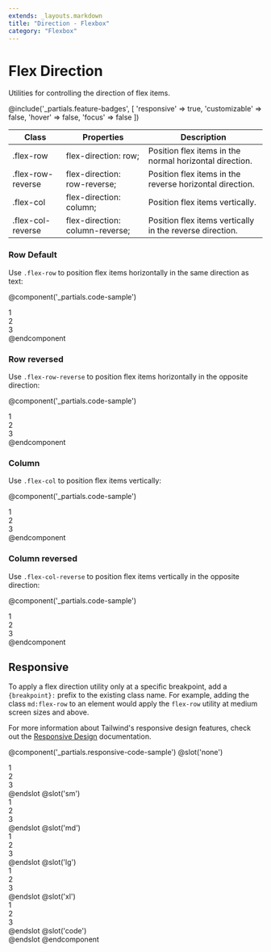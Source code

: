 ```yaml
---
extends: _layouts.markdown
title: "Direction - Flexbox"
category: "Flexbox"
---
```


# Flex Direction

<div class="text-xl text-slate-light mb-4">
    Utilities for controlling the direction of flex items.
</div>

@include('_partials.feature-badges', [
    'responsive' => true,
    'customizable' => false,
    'hover' => false,
    'focus' => false
])

<div class="border-t border-grey-lighter">
    <table class="w-full text-left" style="border-collapse: collapse;">
      <colgroup>
        <col class="w-1/5">
        <col class="w-2/5">
        <col class="w-2/5">
      </colgroup>
        <thead>
          <tr>
              <th class="text-sm font-semibold text-grey-darker p-2 bg-grey-lightest">Class</th>
              <th class="text-sm font-semibold text-grey-darker p-2 bg-grey-lightest">Properties</th>
              <th class="text-sm font-semibold text-grey-darker p-2 bg-grey-lightest">Description</th>
          </tr>
        </thead>
        <tbody class="align-baseline">
            <tr>
                <td class="p-2 border-t border-smoke-light font-mono text-xs text-purple-dark">.flex-row</td>
                <td class="p-2 border-t border-smoke-light font-mono text-xs text-blue-dark">flex-direction: row;</td>
                <td class="p-2 border-t border-smoke-light text-sm text-grey-darker">Position flex items in the normal horizontal direction.</td>
            </tr>
            <tr>
                <td class="p-2 border-t border-smoke-light font-mono text-xs text-purple-dark">.flex-row-reverse</td>
                <td class="p-2 border-t border-smoke-light font-mono text-xs text-blue-dark">flex-direction: row-reverse;</td>
                <td class="p-2 border-t border-smoke-light text-sm text-grey-darker">Position flex items in the reverse horizontal direction.</td>
            </tr>
            <tr>
                <td class="p-2 border-t border-smoke-light font-mono text-xs text-purple-dark">.flex-col</td>
                <td class="p-2 border-t border-smoke-light font-mono text-xs text-blue-dark">flex-direction: column;</td>
                <td class="p-2 border-t border-smoke-light text-sm text-grey-darker">Position flex items vertically.</td>
            </tr>
            <tr>
                <td class="p-2 border-t border-smoke-light font-mono text-xs text-purple-dark">.flex-col-reverse</td>
                <td class="p-2 border-t border-smoke-light font-mono text-xs text-blue-dark">flex-direction: column-reverse;</td>
                <td class="p-2 border-t border-smoke-light text-sm text-grey-darker">Position flex items vertically in the reverse direction.</td>
            </tr>
        </tbody>
    </table>
</div>

### Row <span class="ml-2 font-semibold text-slate-light text-sm uppercase tracking-wide">Default</span>

Use `.flex-row` to position flex items horizontally in the same direction as text:

@component('_partials.code-sample')
<div class="flex flex-row bg-smoke-light">
    <div class="text-slate text-center bg-smoke px-4 py-2 m-2">1</div>
    <div class="text-slate text-center bg-smoke px-4 py-2 m-2">2</div>
    <div class="text-slate text-center bg-smoke px-4 py-2 m-2">3</div>
</div>
@endcomponent

### Row reversed

Use `.flex-row-reverse` to position flex items horizontally in the opposite direction:

@component('_partials.code-sample')
<div class="flex flex-row-reverse bg-smoke-light">
    <div class="text-slate text-center bg-smoke px-4 py-2 m-2">1</div>
    <div class="text-slate text-center bg-smoke px-4 py-2 m-2">2</div>
    <div class="text-slate text-center bg-smoke px-4 py-2 m-2">3</div>
</div>
@endcomponent

### Column

Use `.flex-col` to position flex items vertically:

@component('_partials.code-sample')
<div class="flex flex-col bg-smoke-light">
    <div class="text-slate text-center bg-smoke px-4 py-2 m-2">1</div>
    <div class="text-slate text-center bg-smoke px-4 py-2 m-2">2</div>
    <div class="text-slate text-center bg-smoke px-4 py-2 m-2">3</div>
</div>
@endcomponent

### Column reversed

Use `.flex-col-reverse` to position flex items vertically in the opposite direction:

@component('_partials.code-sample')
<div class="flex flex-col-reverse bg-smoke-light">
    <div class="text-slate text-center bg-smoke px-4 py-2 m-2">1</div>
    <div class="text-slate text-center bg-smoke px-4 py-2 m-2">2</div>
    <div class="text-slate text-center bg-smoke px-4 py-2 m-2">3</div>
</div>
@endcomponent

## Responsive

To apply a flex direction utility only at a specific breakpoint, add a `{breakpoint}:` prefix to the existing class name. For example, adding the class `md:flex-row` to an element would apply the `flex-row` utility at medium screen sizes and above.

For more information about Tailwind's responsive design features, check out the [Responsive Design](/docs/responsive-design) documentation.

@component('_partials.responsive-code-sample')
@slot('none')
<div class="flex flex-row bg-smoke-light">
    <div class="text-slate text-center bg-smoke px-4 py-2 m-2">1</div>
    <div class="text-slate text-center bg-smoke px-4 py-2 m-2">2</div>
    <div class="text-slate text-center bg-smoke px-4 py-2 m-2">3</div>
</div>
@endslot
@slot('sm')
<div class="flex flex-col bg-smoke-light">
    <div class="text-slate text-center bg-smoke px-4 py-2 m-2">1</div>
    <div class="text-slate text-center bg-smoke px-4 py-2 m-2">2</div>
    <div class="text-slate text-center bg-smoke px-4 py-2 m-2">3</div>
</div>
@endslot
@slot('md')
<div class="flex flex-row-reverse bg-smoke-light">
    <div class="text-slate text-center bg-smoke px-4 py-2 m-2">1</div>
    <div class="text-slate text-center bg-smoke px-4 py-2 m-2">2</div>
    <div class="text-slate text-center bg-smoke px-4 py-2 m-2">3</div>
</div>
@endslot
@slot('lg')
<div class="flex flex-col-reverse bg-smoke-light">
    <div class="text-slate text-center bg-smoke px-4 py-2 m-2">1</div>
    <div class="text-slate text-center bg-smoke px-4 py-2 m-2">2</div>
    <div class="text-slate text-center bg-smoke px-4 py-2 m-2">3</div>
</div>
@endslot
@slot('xl')
<div class="flex flex-row bg-smoke-light">
    <div class="text-slate text-center bg-smoke px-4 py-2 m-2">1</div>
    <div class="text-slate text-center bg-smoke px-4 py-2 m-2">2</div>
    <div class="text-slate text-center bg-smoke px-4 py-2 m-2">3</div>
</div>
@endslot
@slot('code')
<div class="none:flex-row sm:flex-col md:flex-row-reverse lg:flex-col-reverse xl:flex-row ...">
    <!-- ... -->
</div>
@endslot
@endcomponent
